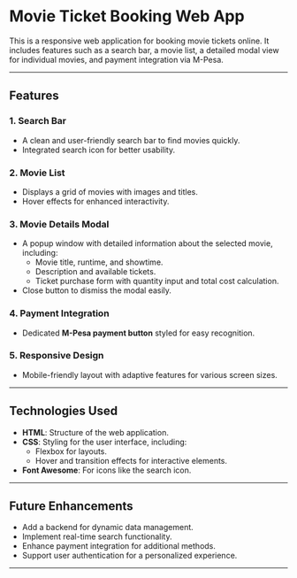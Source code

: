 # Movie Ticket Booking Web App

This is a responsive web application for booking movie tickets online. It includes features such as a search bar, a movie list, a detailed modal view for individual movies, and payment integration via M-Pesa.

---

## Features

### 1. **Search Bar**
- A clean and user-friendly search bar to find movies quickly.
- Integrated search icon for better usability.

### 2. **Movie List**
- Displays a grid of movies with images and titles.
- Hover effects for enhanced interactivity.

### 3. **Movie Details Modal**
- A popup window with detailed information about the selected movie, including:
  - Movie title, runtime, and showtime.
  - Description and available tickets.
  - Ticket purchase form with quantity input and total cost calculation.
- Close button to dismiss the modal easily.

### 4. **Payment Integration**
- Dedicated **M-Pesa payment button** styled for easy recognition.

### 5. **Responsive Design**
- Mobile-friendly layout with adaptive features for various screen sizes.

---

## Technologies Used

- **HTML**: Structure of the web application.
- **CSS**: Styling for the user interface, including:
  - Flexbox for layouts.
  - Hover and transition effects for interactive elements.
- **Font Awesome**: For icons like the search icon.

---

## Future Enhancements

- Add a backend for dynamic data management.
- Implement real-time search functionality.
- Enhance payment integration for additional methods.
- Support user authentication for a personalized experience.

---


